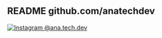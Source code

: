 ## README github.com/anatechdev

<a href="https://www.instagram.com/ana.tech.dev/"><img alt="Instagram @ana.tech.dev" src="https://img.shields.io/badge/ana.tech.dev-%23E4405F.svg?style=plastic&logo=Instagram&logoColor=white&color=blue"/></a>
